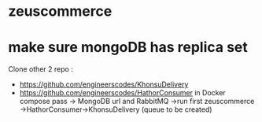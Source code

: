 # zeuscommerce
# make sure mongoDB has replica set
Clone other 2 repo :
- https://github.com/engineerscodes/KhonsuDelivery
- https://github.com/engineerscodes/HathorConsumer
in Docker compose pass -> MongoDB url and RabbitMQ ->run first zeuscommerce ->HathorConsumer->KhonsuDelivery (queue to be created)
